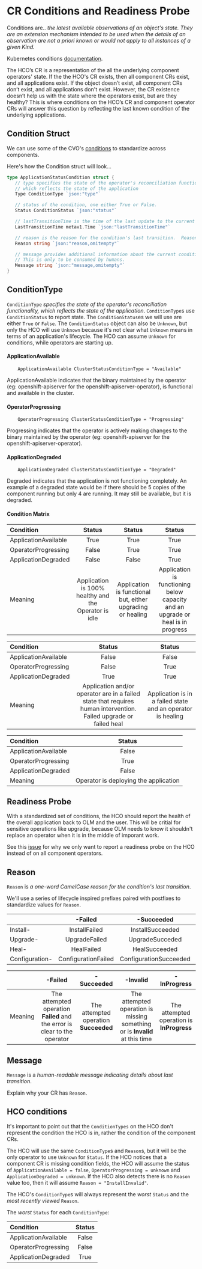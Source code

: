 # CR Conditions and Readiness Probe
Conditions are..
	   _the latest available observations of an object's state. They are
	   an extension mechanism intended to be used when the details of an
	   observation are not a priori known or would not apply to all
	   instances of a given Kind._

Kubernetes conditions [documentation](https://github.com/kubernetes/community/blob/master/contributors/devel/sig-architecture/api-conventions.md#spec-and-status).

The HCO’s CR is a representation of the all the underlying component operators'
state.  If the the HCO's CR exists, then all component CRs exist, and all
applications exist.  If the object doesn’t exist, all component CRs don’t exist,
and all applications don't exist.  However, the CR existence doesn’t help us with the
state where the operators exist, but are they healthy?  This is where conditions
on the HCO’s CR and component operator CRs will answer this question by
reflecting the last known condition of the underlying applications.

## Condition Struct
We can use some of the CVO's [conditions](https://github.com/openshift/api/blob/master/config/v1/types_cluster_operator.go#L121-L133) to standardize across components.

Here's how the Condition struct will look...

```go
type ApplicationStatusCondition struct {
   // type specifies the state of the operator's reconciliation functionality,
   // which reflects the state of the application
   Type ConditionType `json:"type"`

   // status of the condition, one either True or False.
   Status ConditionStatus `json:"status"`

   // lastTransitionTime is the time of the last update to the current status object.
   LastTransitionTime metav1.Time `json:"lastTransitionTime"`

   // reason is the reason for the condition's last transition.  Reasons are CamelCase
   Reason string `json:"reason,omitempty"`

   // message provides additional information about the current condition.
   // This is only to be consumed by humans.
   Message string `json:"message,omitempty"`
}
```

## ConditionType
`ConditionType` _specifies the state of the operator's reconciliation functionality,
which reflects the state of the application_. `ConditionType`s use `ConditionStatus`
to report state.  The `ConditionStatus`es we will use are either `True` or `False`.
The `ConditionStatus` object can also be `Unknown`, but only the HCO will use
`Unknown` because it's not clear what `Unknown` means in terms of an application's
lifecycle.  The HCO can assume `Unknown` for conditions, while operators are starting up.

#### ApplicationAvailable
```
	ApplicationAvailable ClusterStatusConditionType = "Available"
```
ApplicationAvailable indicates that the binary maintained by the operator
(eg: openshift-apiserver for the openshift-apiserver-operator), is functional
and available in the cluster.

#### OperatorProgressing
```
	OperatorProgressing ClusterStatusConditionType = "Progressing"
```
Progressing indicates that the operator is actively making changes to the binary
maintained by the operator (eg: openshift-apiserver for the
openshift-apiserver-operator).

#### ApplicationDegraded
```
	ApplicationDegraded ClusterStatusConditionType = "Degraded"
```
Degraded indicates that the application is not functioning completely.
An example of a degraded state would be if there should be 5 copies of the
component running but only 4 are running. It may still be available, but it is
degraded.

#### Condition Matrix

| Condition        | Status           | Status  | Status  |
| :------------- |:-------------:|:-----:|:-----:|
| ApplicationAvailable | True | True | True |
| OperatorProgressing | False | True | True |
| ApplicationDegraded | False | False | True |
| Meaning | Application is 100% healthy and the Operator is idle | Application is functional but, either upgrading or healing | Application is functioning below capacity and an upgrade or heal is in progress |

| Condition        | Status           | Status  |
| :------------- |:-------------:|:-----:|
| ApplicationAvailable | False | False |
| OperatorProgressing | False | True |
| ApplicationDegraded | True | True |
| Meaning | Application and/or operator are in a failed state that requires human intervention.  Failed upgrade or failed heal | Application is in a failed state and an operator is healing |

| Condition        | Status           |
| :------------- |:-------------:|
| ApplicationAvailable | False |
| OperatorProgressing | True |
| ApplicationDegraded | False |
| Meaning | Operator is deploying the application |

## Readiness Probe
With a standardized set of conditions, the HCO should report the health of the
overall application back to OLM and the user.  This will be critial for sensitive
operations like upgrade, because OLM needs to know it shouldn't replace an
operator when it is in the middle of imporant work.

See this [issue](https://github.com/operator-framework/operator-lifecycle-manager/issues/922) for why we only want to report a readiness probe on the HCO
instead of on all component operators.

## Reason
`Reason` is _a one-word CamelCase reason for the condition's last transition_.

We'll use a series of lifecycle inspired prefixes paired with postfixes to
standardize values for `Reason`.

|         | -Failed  | -Succeeded | -Invalid | -InProgress |
| :------------- |:-------------:|:-----:|:-----:|:-----:|
| Install- | InstallFailed | InstallSucceeded | InstallInvalid | InstallInProgress |
| Upgrade- | UpgradeFailed | UpgradeSucceded | UpgradeInvalid | UpgradeInProgress |
| Heal- | HealFailed | HealSucceeded | HealInvalid | HealInProgress |
| Configuration- | ConfigurationFailed | ConfigurationSucceeded | ConfigurationInvalid | ConfigurationInProgress |

|         | -Failed  | -Succeeded | -Invalid | -InProgress |
| :------------- |:-------------:|:-----:|:-----:|:-----:|
| Meaning | The attempted operation **Failed** and the error is clear to the operator | The attempted operation **Succeeded** |  The attempted operation is missing something or is **Invalid** at this time | The attempted operation is **InProgress** |

## Message
`Message` is a _human-readable message indicating details about last transition_.

Explain why your CR has `Reason`.


## HCO conditions
It's important to point out that the `ConditionTypes` on the HCO don't represent
the condition the HCO is in, rather the condition of the component CRs.

The HCO will use the same `ConditionType`s and `Reason`s, but it will be the
only operator to use `Unknown` for `Status`.  If the HCO notices that a component
CR is missing condition fields, the HCO will assume the status of
`ApplicationAvailable = false`, `OperatorProgressing = unknown` and
`ApplicationDegraded = unknown`.  If the HCO also detects there is no `Reason` value
too, then it will assume `Reason = "InstallInvalid"`.

The HCO's `ConditionType`s will always represent the _worst_ `Status` and the
_most recently viewed_ `Reason`.

The _worst_ `Status` for each `ConditionType`:

| Condition   | Status  |
| :------------- |:-------------:|
| ApplicationAvailable | False |
| OperatorProgressing | False |
| ApplicationDegraded | True |

